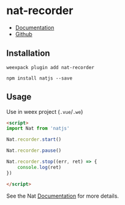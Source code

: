 # nat-recorder

- [Documentation](http://natjs.com/#/reference/recorder)
- [Github](https://github.com/natjs/weex-nat-recorder)

## Installation
```
weexpack plugin add nat-recorder
```

```
npm install natjs --save
```

## Usage

Use in weex project (`.vue`/`.we`)

```html
<script>
import Nat from 'natjs'

Nat.recorder.start()

Nat.recorder.pause()

Nat.recorder.stop((err, ret) => {
    console.log(ret)
})

</script>
```

See the Nat [Documentation](http://natjs.com/) for more details.
